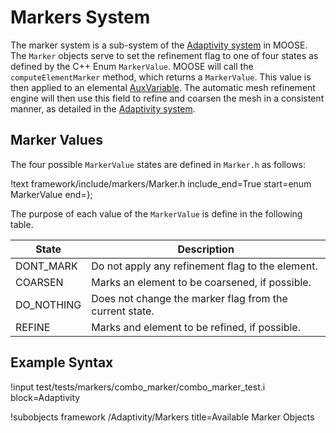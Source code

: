 # Markers System

The marker system is a sub-system of the [Adaptivity system](/Adaptivity/Overview.md)
in MOOSE. The `Marker` objects serve to set the refinement flag to one of
four states as defined by the C++ Enum `MarkerValue`. MOOSE
will call the `computeElementMarker` method,
which returns a `MarkerValue`. This value is then applied to an
elemental [AuxVariable](AuxVariables/Overview.md). The automatic mesh
refinement engine will then use this field to refine and coarsen the
mesh in a consistent manner, as detailed in the [Adaptivity system](/Adaptivity/Overview.md).

## Marker Values
The four possible `MarkerValue` states are defined in `Marker.h` as
follows:

!text framework/include/markers/Marker.h include_end=True start=enum MarkerValue end=};

The purpose of each value of the `MarkerValue` is define in the
following table.

| State | Description |
| ----- | ----------- |
| DONT_MARK | Do not apply any refinement flag to the element. |
| COARSEN | Marks an element to be coarsened, if possible. |
| DO_NOTHING | Does not change the marker flag from the current state. |
| REFINE | Marks and element to be refined, if possible. |

## Example Syntax
!input test/tests/markers/combo_marker/combo_marker_test.i block=Adaptivity

!subobjects framework /Adaptivity/Markers title=Available Marker Objects
